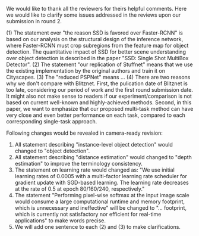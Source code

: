We would like to thank all the reviewers for theirs helpful comments.
Here we would like to clarify some issues addressed in the reviews upon our submission in round 2.

(1) The statement over "the reason SSD is favored over Faster-RCNN" is based on our analysis on the structural design of the inference network, where Faster-RCNN must crop subregions from the feature map for object detection. The quantitative impact of SSD for better scene understanding over object detection is described in the paper "SSD: Single Shot MultiBox Detector".
(2) The statement "our replication of Stuffnet" means that we use the existing implementation by the original authors and train it on Cityscapes.
(3) The "reduced PSPNet" means ...
(4) There are two reasons why we don't compare with Blitznet. First, the pulication date of Blitznet is too late, considering our period of work and the first round submission date. It might also not make sense to readers if our experiment/comparison is not based on current well-known and highly-achieved methods. Second, in this paper, we want to emphasize that our proposed multi-task method can have very close and even better performance on each task, compared to each corresponding single-task approach.

Following changes would be revealed in camera-ready revision:

1. All statement describing "instance-level object detection" would changed to "object detection".
2. All statement describing "distance estimation" would changed to "depth estimation" to improve the terminology consistency.
3. The statement on learning rate would changed as: "We use initial learning rates of 0.0005 with a multi-factor learning rate scheduler for gradient update with SGD-based learning. The learning rate decreases at the rate of 0.5 at epoch 80/160/240, respectively."
4. The statement "Performing pixel-wise softmax at the input image scale would consume a large computational runtime and memory footprint, which is unnecessary and ineffective" will be changed to "... footprint, which is currently not satisfactory nor efficient for real-time applications" to make words precise.
5. We will add one sentence to each (2) and (3) to make clarifications.
